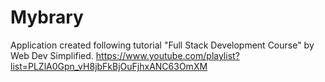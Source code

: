 # Mybrary
Application created following tutorial "Full Stack Development Course" by Web Dev Simplified.
https://www.youtube.com/playlist?list=PLZlA0Gpn_vH8jbFkBjOuFjhxANC63OmXM

